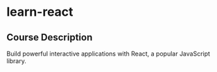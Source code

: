 # learn-react

## Course Description
Build powerful interactive applications with React, a popular JavaScript library.

